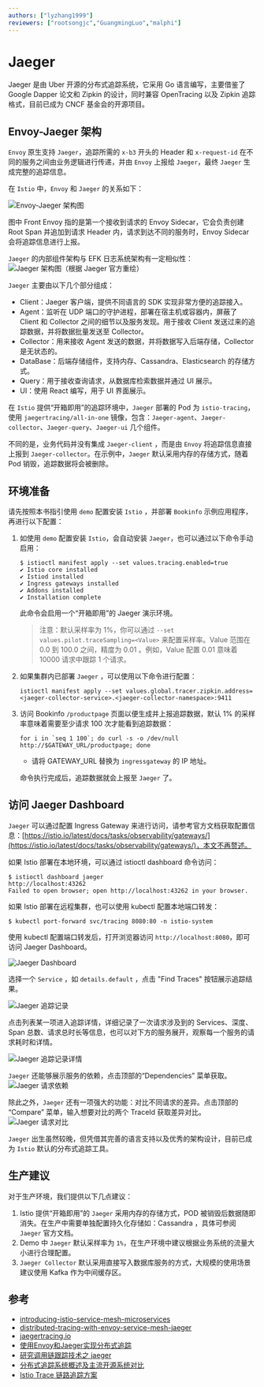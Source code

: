 ```yaml
---
authors: ["lyzhang1999"]
reviewers: ["rootsongjc","GuangmingLuo","malphi"]
---
```


# Jaeger
Jaeger 是由 Uber 开源的分布式追踪系统，它采用 Go 语言编写，主要借鉴了 Google Dapper 论文和 Zipkin 的设计，同时兼容 OpenTracing 以及 Zipkin 追踪格式，目前已成为 CNCF 基金会的开源项目。

## Envoy-Jaeger 架构
`Envoy` 原生支持 `Jaeger`，追踪所需的 `x-b3` 开头的 Header 和 `x-request-id` 在不同的服务之间由业务逻辑进行传递，并由 `Envoy` 上报给 `Jaeger`，最终 `Jaeger` 生成完整的追踪信息。

在 `Istio` 中，`Envoy` 和 `Jaeger` 的关系如下：

![Envoy-Jaeger 架构图](../images/envoy-jaeger.png)

图中 Front Envoy 指的是第一个接收到请求的 Envoy Sidecar，它会负责创建 Root Span 并追加到请求 Header 内，请求到达不同的服务时，Envoy Sidecar 会将追踪信息进行上报。

`Jaeger` 的内部组件架构与 EFK 日志系统架构有一定相似性：
![Jaeger 架构图（根据 Jaeger 官方重绘）](../images/jaeger-architecture.png)

`Jaeger` 主要由以下几个部分组成：
* Client：Jaeger 客户端，提供不同语言的 SDK 实现非常方便的追踪接入。
* Agent：监听在 UDP 端口的守护进程，部署在宿主机或容器内，屏蔽了 Client 和 Collector 之间的细节以及服务发现。用于接收 Client 发送过来的追踪数据，并将数据批量发送至 Collector。
* Collector：用来接收 Agent 发送的数据，并将数据写入后端存储，Collector 是无状态的。
* DataBase：后端存储组件，支持内存、Cassandra、Elasticsearch 的存储方式。
* Query：用于接收查询请求，从数据库检索数据并通过 UI 展示。
* UI：使用 React 编写，用于 UI 界面展示。

在 `Istio` 提供“开箱即用”的追踪环境中，`Jaeger` 部署的 Pod 为 `istio-tracing`，使用 `jaegertracing/all-in-one` 镜像，包含：`Jaeger-agent`、`Jaeger-collector`、`Jaeger-query`、`Jaeger-ui` 几个组件。

不同的是，业务代码并没有集成 `Jaeger-client` ，而是由 `Envoy` 将追踪信息直接上报到 `Jaeger-collector`。在示例中，`Jaeger` 默认采用内存的存储方式，随着 Pod 销毁，追踪数据将会被删除。

## 环境准备
请先按照本书指引使用 `demo` 配置安装 `Istio` ，并部署 `Bookinfo` 示例应用程序，再进行以下配置：
1. 如使用 `demo` 配置安装 `Istio`，会自动安装 `Jaeger`，也可以通过以下命令手动启用：
    ```
    $ istioctl manifest apply --set values.tracing.enabled=true
    ✔ Istio core installed
    ✔ Istiod installed
    ✔ Ingress gateways installed
    ✔ Addons installed
    ✔ Installation complete
    ```
    此命令会启用一个“开箱即用”的 Jaeger 演示环境。
    > 注意：默认采样率为 1%，你可以通过 `--set values.pilot.traceSampling=<Value>` 来配置采样率。Value 范围在 0.0 到 100.0 之间，精度为 0.01 。例如，Value 配置 0.01 意味着 10000 请求中跟踪 1 个请求。

2. 如果集群内已部署 `Jaeger` ，可以使用以下命令进行配置：
    ```
    istioctl manifest apply --set values.global.tracer.zipkin.address=<jaeger-collector-service>.<jaeger-collector-namespace>:9411
    ```

3. 访问 Bookinfo `/productpage` 页面以便生成并上报追踪数据，默认 1% 的采样率意味着需要至少请求 100 次才能看到追踪数据：
    ```
    for i in `seq 1 100`; do curl -s -o /dev/null http://$GATEWAY_URL/productpage; done
    ```
    * 请将 GATEWAY_URL 替换为 `ingressgateway` 的 IP 地址。
    
    命令执行完成后，追踪数据就会上报至 `Jaeger` 了。

## 访问 Jaeger Dashboard
`Jaeger` 可以通过配置 Ingress Gateway 来进行访问，请参考官方文档获取配置信息：[https://istio.io/latest/docs/tasks/observability/gateways/](https://istio.io/latest/docs/tasks/observability/gateways/)，本文不再赘述。

如果 Istio 部署在本地环境，可以通过 istioctl dashboard 命令访问：
```
$ istioctl dashboard jaeger
http://localhost:43262
Failed to open browser; open http://localhost:43262 in your browser.
```

如果 Istio 部署在远程集群，也可以使用 kubectl 配置本地端口转发：
```
$ kubectl port-forward svc/tracing 8080:80 -n istio-system
```
使用 kubectl 配置端口转发后，打开浏览器访问 `http://localhost:8080`，即可访问 Jaeger Dashboard。

![Jaeger Dashboard](../images/jaeger-dashboard.png)

选择一个 `Service` ，如 `details.default` ，点击 "Find Traces" 按钮展示追踪结果。

![Jaeger 追踪记录](../images/jaeger-traces.png)

点击列表某一项进入追踪详情，详细记录了一次请求涉及到的 Services、深度、Span 总数、请求总时长等信息，也可以对下方的服务展开，观察每一个服务的请求耗时和详情。

![Jaeger 追踪记录详情](../images/jaeger-detail.png)

`Jaeger` 还能够展示服务的依赖，点击顶部的“Dependencies” 菜单获取。
![Jaeger 请求依赖](../images/jaeger-dependencies.png)

除此之外，`Jaeger` 还有一项强大的功能：对比不同请求的差异。点击顶部的 “Compare” 菜单，输入想要对比的两个 TraceId 获取差异对比。
![Jaeger 请求对比](../images/jaeger-compare.png)

`Jaeger` 出生虽然较晚，但凭借其完善的语言支持以及优秀的架构设计，目前已成为 `Istio` 默认的分布式追踪工具。

## 生产建议
对于生产环境，我们提供以下几点建议：
1. Istio 提供“开箱即用”的 `Jaeger` 采用内存的存储方式，POD 被销毁后数据随即消失。在生产中需要单独配置持久化存储如：Cassandra ，具体可参阅 `Jaeger` 官方文档。
2. Demo 中 `Jaeger` 默认采样率为 `1%`，在生产环境中建议根据业务系统的流量大小进行合理配置。
3. `Jaeger Collector` 默认采用直接写入数据库服务的方式，大规模的使用场景建议使用 Kafka 作为中间缓存区。

## 参考
* [introducing-istio-service-mesh-microservices](https://developers.redhat.com/books/introducing-istio-service-mesh-microservices/)
* [distributed-tracing-with-envoy-service-mesh-jaeger](https://www.servicemesher.com/blog/distributed-tracing-with-envoy-service-mesh-jaeger/)
* [jaegertracing.io](https://www.jaegertracing.io/docs/1.18/getting-started/)
* [使用Envoy和Jaeger实现分布式追踪](https://www.servicemesher.com/blog/distributed-tracing-with-envoy-service-mesh-jaeger/)
* [研究调用链跟踪技术之 jaeger](https://jeremyxu2010.github.io/2018/07/%E7%A0%94%E7%A9%B6%E8%B0%83%E7%94%A8%E9%93%BE%E8%B7%9F%E8%B8%AA%E6%8A%80%E6%9C%AF%E4%B9%8Bjaeger/)
* [分布式追踪系统概述及主流开源系统对比](https://juejin.im/entry/5d1430e55188251a966bd86b)
* [Istio Trace 链路追踪方案](https://juejin.im/post/5bc9dc815188254a387ea11c)
